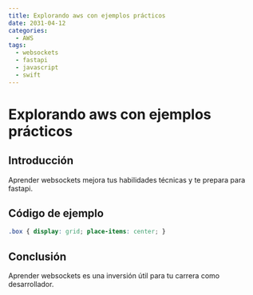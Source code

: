 ```yaml
---
title: Explorando aws con ejemplos prácticos
date: 2031-04-12
categories:
  - AWS
tags:
  - websockets
  - fastapi
  - javascript
  - swift
---
```


# Explorando aws con ejemplos prácticos

## Introducción

Aprender websockets mejora tus habilidades técnicas y te prepara para fastapi.

## Código de ejemplo

```css
.box { display: grid; place-items: center; }
```

## Conclusión

Aprender websockets es una inversión útil para tu carrera como desarrollador.